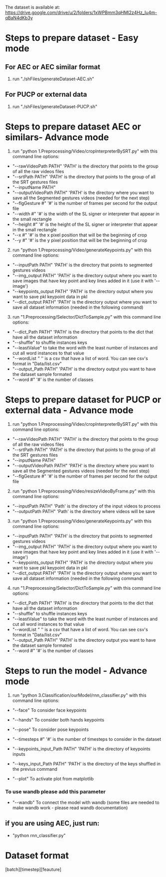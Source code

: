 The dataset is available at: https://drive.google.com/drive/u/2/folders/1xWPBmm3qHMl2z4Hz_Iu4m-qBaN4dKb3y

# Steps to prepare dataset - Easy mode

## For AEC or AEC similar format
1. run "./shFiles/generateDataset-AEC.sh"

## For PUCP or external data
1. run "./shFiles/generateDataset-PUCP.sh" 

# Steps to prepare dataset AEC or similars- Advance mode

1. run "python 1.Preprocessing/Video/cropInterpreterBySRT.py"  with this command line options:

  * "--rawVideoPath PATH"   	'PATH' is the directory that points to the group of all the raw videos files
  * "--srtPath PATH"		'PATH' is the directory that points to the group of all the SRT gestures files
  * "--inputName PATH" 
  * "--outputVideoPath PATH"   'PATH' is the directory where you want to save all the Segmented gestures videos (needed for the next step)
  * "--flgGesture #"           '#' is the number of frames per second for the output file
  * "--width #"                 '#' is the width of the SL signer or interpreter that appear in the small rectangle
  * "--height #"                '#' is the height of the SL signer or interpreter that appear in the small rectangle
  * "--x #"                     '#' is the x pixel position that will be the beginning of crop
  * "--y #"                     '#' is the y pixel position that will be the beginning of crop

2. run "python 1.Preprocessing/Video/generateKeypoints.py" with this command line options:

  * "--inputPath PATH"		'PATH' is the directory that points to segmented gestures videos
  * "--img_output PATH"	'PATH' is the directory output where you want to save images that have key point and key lines added in it (use it with '--image')
  * "--keypoints_output PATH"	'PATH' is the directory output where you want to save pkl keypoint data in pkl
  * "--dict_output PATH"	'PATH' is the directory output where you want to save all dataset information (needed in the following command)

3. run "1.Preprocessing/Selector/DictToSample.py"  with this command line options:

  * "--dict_Path PATH"     	'PATH' is the directory that points to the dict that have all the dataset information
  * "--shuffle"		to shuffle instances keys
  * "--leastValue"		to take the word with the least number of instances and cut all word instances to that value 
  * "--wordList _"             '_' is a csv that have a list of word. You can see csv's format in "Data/list.csv"
  * "--output_Path PATH"  	'PATH' is the directory output you want to have the dataset sample formated
  * "--word #" 		'#' is the number of classes

# Steps to prepare dataset for PUCP or external data - Advance mode

1. run "python 1.Preprocessing/Video/cropInterpreterBySRT.py"  with this command line options:

  * "--rawVideoPath PATH"   	'PATH' is the directory that points to the group of all the raw videos files
  * "--srtPath PATH"		'PATH' is the directory that points to the group of all the SRT gestures files
  * "--inputName PATH" 
  * "--outputVideoPath PATH"   'PATH' is the directory where you want to save all the Segmented gestures videos (needed for the next step)
  * "--flgGesture #"           '#' is the number of frames per second for the output file

2. run "python 1.Preprocessing/Video/resizeVideoByFrame.py" with this command line options:

  * "--inputPath PATH"        'Path' is the directory of the input videos to process
  * "--outputPath PATH"        'Path' is the directory where videos will be save

3. run "python 1.Preprocessing/Video/generateKeypoints.py" with this command line options:

  * "--inputPath PATH"		'PATH' is the directory that points to segmented gestures videos
  * "--img_output PATH"	'PATH' is the directory output where you want to save images that have key point and key lines added in it (use it with '--image')
  * "--keypoints_output PATH"	'PATH' is the directory output where you want to save pkl keypoint data in pkl
  * "--dict_output PATH"	'PATH' is the directory output where you want to save all dataset information (needed in the following command)

4. run "1.Preprocessing/Selector/DictToSample.py"  with this command line options:

  * "--dict_Path PATH"     	'PATH' is the directory that points to the dict that have all the dataset information
  * "--shuffle"		to shuffle instances keys
  * "--leastValue"		to take the word with the least number of instances and cut all word instances to that value 
  * "--wordList _"             '_' is a csv that have a list of word. You can see csv's format in "Data/list.csv"
  * "--output_Path PATH"  	'PATH' is the directory output you want to have the dataset sample formated
  * "--word #" 		'#' is the number of classes

# Steps to run the model - Advance mode

1. run "python 3.Classification/ourModel/rnn_classifier.py" with this command line options:

  * "--face"			                  To consider face keypoints 
  * "--hands"			                  To consider both hands keypoints
  * "--pose"			                  To consider pose keypoints
  * "--timesteps #"       	        '#' is the number of timesteps to consider in the dataset
  * "--keypoints_input_Path PATH"   'PATH' is the directory of keypoints inputs  
  * "--keys_input_Path PATH"        'PATH' is the directory of the keys shuffled in the previus command

  * "--plot"                        To activate plot from matplotlib

### To use wandb please add this parameter
  * "--wandb"  		To connect the model with wandb (some files are needed to make wandb work - please read wandb documentation)


## if you are using AEC, just run:
* "python rnn_classifier.py"

# Dataset format
[batch][timestep][feauture]

